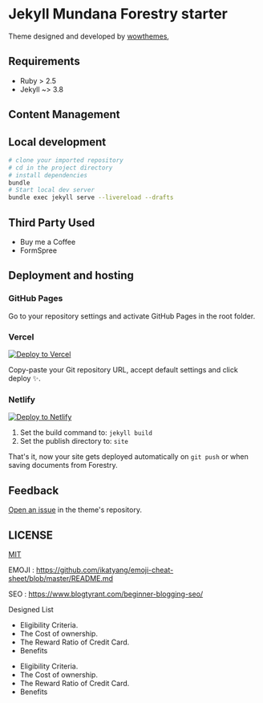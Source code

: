 # Jekyll Mundana Forestry starter

Theme designed and developed by [wowthemes](https://github.com/wowthemesnet/mundana-theme-jekyll),

## Requirements

- Ruby > 2.5
- Jekyll ~> 3.8

## Content Management

## Local development

```bash
# clone your imported repository
# cd in the project directory
# install dependencies
bundle
# Start local dev server
bundle exec jekyll serve --livereload --drafts
```
## Third Party Used

* Buy me a Coffee
* FormSpree

## Deployment and hosting

### GitHub Pages

Go to your repository settings and activate GitHub Pages in the root folder.

### Vercel

[![Deploy to Vercel](https://vercel.com/button)](https://vercel.com/import/git)

Copy-paste your Git repository URL, accept default settings and click deploy ✨.

### Netlify

[![Deploy to Netlify](https://www.netlify.com/img/deploy/button.svg)](https://app.netlify.com/start/deploy?repository=https://github.com/forestryio/jekyll-mundana-forestry)

1. Set the build command to: `jekyll build`
2. Set the publish directory to: `site`

That's it, now your site gets deployed automatically on `git push` or when saving documents from Forestry.

## Feedback

[Open an issue](https://github.com/wowthemesnet/mundana-theme-jekyll/issues) in the theme's repository.

## LICENSE

[MIT](LICENSE)


EMOJI : https://github.com/ikatyang/emoji-cheat-sheet/blob/master/README.md

SEO : https://www.blogtyrant.com/beginner-blogging-seo/


Designed List 
<ul class="is-style-checkmark-list">
<li>Eligibility Criteria.</li>
<li>The Cost of ownership.</li>
<li>The Reward Ratio of Credit Card.</li>
<li>Benefits</li>
</ul>

<ul class="is-style-crossmark-list">
<li>Eligibility Criteria.</li>
<li>The Cost of ownership.</li>
<li>The Reward Ratio of Credit Card.</li>
<li>Benefits</li>
</ul>